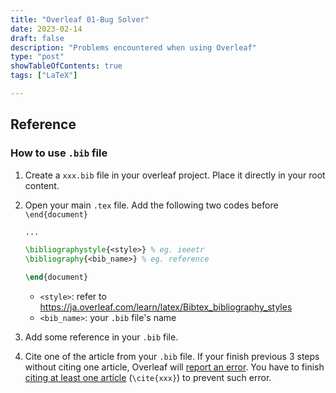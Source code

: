 ```yaml
---
title: "Overleaf 01-Bug Solver"
date: 2023-02-14
draft: false
description: "Problems encountered when using Overleaf"
type: "post"
showTableOfContents: true
tags: ["LaTeX"]

---
```


## Reference

### How to use `.bib` file

1. Create a `xxx.bib` file in your overleaf project. Place it directly in your root content.

2. Open your main `.tex` file. Add the following two codes before `\end{document}`

   ```latex
   ...
   
   \bibliographystyle{<style>} % eg. ieeetr
   \bibliography{<bib_name>} % eg. reference
   
   \end{document}
   ```

   - `<style>`: refer to https://ja.overleaf.com/learn/latex/Bibtex_bibliography_styles
   - `<bib_name>`: your `.bib` file's name

3. Add some reference in your `.bib` file.

4. Cite one of the article from your `.bib` file. If your finish previous 3 steps without citing one article, Overleaf will <u>report an error</u>. You have to finish <u>citing at least one article</u> (`\cite{xxx}`) to prevent such error.